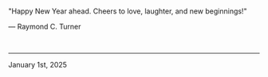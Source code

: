 
<br>

"Happy New Year ahead. Cheers to love, laughter, and new beginnings!"

― Raymond C. Turner
 
</br>

---
January 1st, 2025
